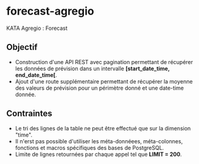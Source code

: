 # forecast-agregio
KATA Agregio : Forecast

## Objectif
- Construction d'une API REST avec pagination permettant de récupérer les données de prévision dans un intervalle **[start_date_time, end_date_time[**.
- Ajout d'une route supplémentaire permettant de récupérer la moyenne des valeurs de prévision pour un périmètre donné et une date-time donnée.


## Contraintes 
- Le tri des lignes de la table ne peut être effectué que sur la dimension "time".
- Il n'erst pas possible d'utiliser les méta-donnéees, méta-colonnes, fonctions et macros spécifiques des bases de PostgreSQL.
- Limite de lignes retournées par chaque appel tel que **LIMIT = 200**.

